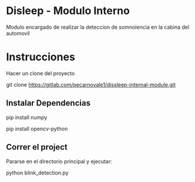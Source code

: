 # Disleep - Modulo Interno

Modulo encargado de realizar la deteccion de somnolencia en la cabina del automovil

# Instrucciones

Hacer un clone del proyecto

git clone https://gitlab.com/pecarnovale1/dissleep-internal-module.git


## Instalar Dependencias

pip install numpy

pip install opencv-python


## Correr el project

Pararse en el directorio principal y ejecutar:

python blink_detection.py